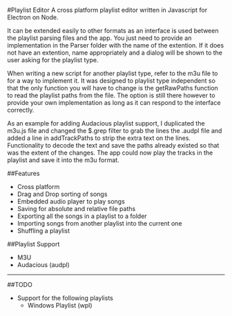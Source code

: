 #Playlist Editor
A cross platform playlist editor written in Javascript for Electron on Node.

It can be extended easily to other formats as an interface is used between the 
playlist parsing files and the app. You just need to provide an implementation 
in the Parser folder with the name of the extention. If it does not have an 
extention, name appropriately and a dialog will be shown to the user asking for 
the playlist type.

When writing a new script for another playlist type, refer to the m3u file to 
for a way to implement it. It was designed to playlist type independent so that
the only function you will have to change is the getRawPaths function to read
the playlist paths from the file. The option is still there however to provide 
your own implementation as long as it can respond to the interface correctly.

As an example for adding Audacious playlist support, I duplicated the m3u.js
file and changed the $.grep filter to grab the lines the .audpl file and added a
line in addTrackPaths to strip the extra text on the lines. Functionality to
decode the text and save the paths already existed so that was the extent of the
changes. The app could now play the tracks in the playlist and save it into the
m3u format.


##Features
- Cross platform
- Drag and Drop sorting of songs
- Embedded audio player to play songs
- Saving for absolute and relative file paths
- Exporting all the songs in a playlist to a folder
- Importing songs from another playlist into the current one
- Shuffling a playlist


##Playlist Support
- M3U
- Audacious (audpl)

---
##TODO
- Support for the following playlists
	- Windows Playlist (wpl)
